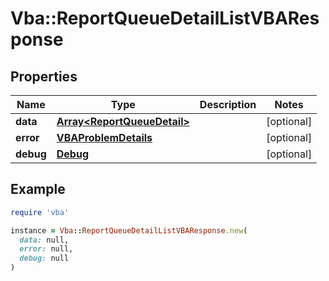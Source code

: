 # Vba::ReportQueueDetailListVBAResponse

## Properties

| Name | Type | Description | Notes |
| ---- | ---- | ----------- | ----- |
| **data** | [**Array&lt;ReportQueueDetail&gt;**](ReportQueueDetail.md) |  | [optional] |
| **error** | [**VBAProblemDetails**](VBAProblemDetails.md) |  | [optional] |
| **debug** | [**Debug**](Debug.md) |  | [optional] |

## Example

```ruby
require 'vba'

instance = Vba::ReportQueueDetailListVBAResponse.new(
  data: null,
  error: null,
  debug: null
)
```

